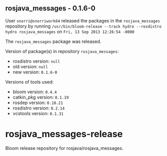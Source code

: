 ## rosjava_messages - 0.1.6-0

User `snorri@snorriwork64` released the packages in the `rosjava_messages` repository by running `/usr/bin/bloom-release --track hydro --rosdistro hydro rosjava_messages` on `Fri, 13 Sep 2013 12:26:54 -0000`

The `rosjava_messages` package was released.

Version of package(s) in repository `rosjava_messages`:
- rosdistro version: `null`
- old version: `null`
- new version: `0.1.6-0`

Versions of tools used:
- bloom version: `0.4.4`
- catkin_pkg version: `0.1.19`
- rosdep version: `0.10.21`
- rosdistro version: `0.2.14`
- vcstools version: `0.1.31`


rosjava_messages-release
========================

Bloom release repository for rosjava/rosjava_messages.
